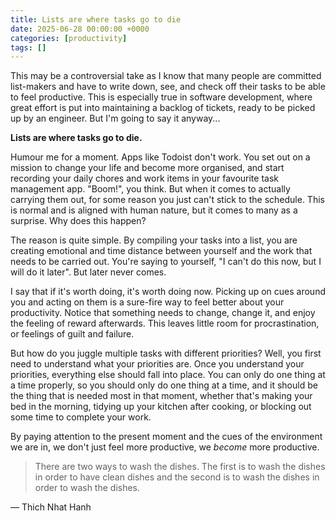 ```yaml
---
title: Lists are where tasks go to die
date: 2025-06-28 00:00:00 +0000
categories: [productivity]
tags: []
---
```


This may be a controversial take as I know that many people are committed list-makers and have to write down, see, and check off their tasks to be able to feel productive. This is especially true in software development, where great effort is put into maintaining a backlog of tickets, ready to be picked up by an engineer. But I'm going to say it anyway...

**Lists are where tasks go to die.**

Humour me for a moment. Apps like Todoist don't work. You set out on a mission to change your life and become more organised, and start recording your daily chores and work items in your favourite task management app. "Boom!", you think. But when it comes to actually carrying them out, for some reason you just can't stick to the schedule. This is normal and is aligned with human nature, but it comes to many as a surprise. Why does this happen?

The reason is quite simple. By compiling your tasks into a list, you are creating emotional and time distance between yourself and the work that needs to be carried out. You're saying to yourself, "I can't do this now, but I will do it later". But later never comes.

I say that if it's worth doing, it's worth doing now. Picking up on cues around you and acting on them is a sure-fire way to feel better about your productivity. Notice that something needs to change, change it, and enjoy the feeling of reward afterwards. This leaves little room for procrastination, or feelings of guilt and failure.

But how do you juggle multiple tasks with different priorities? Well, you first need to understand what your priorities are. Once you understand your priorities, everything else should fall into place. You can only do one thing at a time properly, so you should only do one thing at a time, and it should be the thing that is needed most in that moment, whether that's making your bed in the morning, tidying up your kitchen after cooking, or blocking out some time to complete your work.

By paying attention to the present moment and the cues of the environment we are in, we don't just feel more productive, we *become* more productive.

> There are two ways to wash the dishes. The first is to wash the dishes in order to have clean dishes and the second is to wash the dishes in order to wash the dishes.

&mdash; Thich Nhat Hanh
